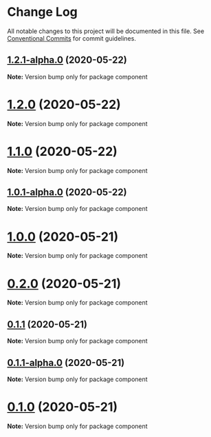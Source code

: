 # Change Log

All notable changes to this project will be documented in this file.
See [Conventional Commits](https://conventionalcommits.org) for commit guidelines.

## [1.2.1-alpha.0](https://github.com/anupJag/lerna-commands/compare/v1.2.0...v1.2.1-alpha.0) (2020-05-22)

**Note:** Version bump only for package component





# [1.2.0](https://github.com/anupJag/lerna-commands/compare/v1.1.0...v1.2.0) (2020-05-22)

**Note:** Version bump only for package component





# [1.1.0](https://github.com/anupJag/lerna-commands/compare/v1.0.1-alpha.0...v1.1.0) (2020-05-22)

**Note:** Version bump only for package component





## [1.0.1-alpha.0](https://github.com/anupJag/lerna-commands/compare/v1.0.0...v1.0.1-alpha.0) (2020-05-22)

**Note:** Version bump only for package component





# [1.0.0](https://github.com/anupJag/lerna-commands/compare/v0.2.0...v1.0.0) (2020-05-21)

**Note:** Version bump only for package component





# [0.2.0](https://github.com/anupJag/lerna-commands/compare/v0.1.1...v0.2.0) (2020-05-21)

**Note:** Version bump only for package component





## [0.1.1](https://github.com/anupJag/lerna-commands/compare/v0.1.1-alpha.0...v0.1.1) (2020-05-21)

**Note:** Version bump only for package component





## [0.1.1-alpha.0](https://github.com/anupJag/lerna-commands/compare/v0.1.0...v0.1.1-alpha.0) (2020-05-21)

**Note:** Version bump only for package component





# [0.1.0](https://github.com/anupJag/lerna-commands/compare/v0.0.1...v0.1.0) (2020-05-21)

**Note:** Version bump only for package component
